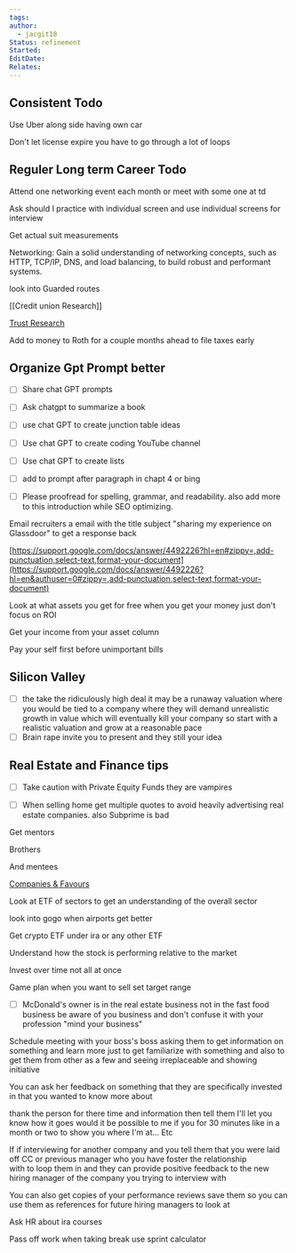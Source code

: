 ```yaml
---
tags: 
author:
  - jacgit18
Status: refinement
Started: 
EditDate: 
Relates:
---
```






## Consistent Todo

Use Uber along side having own car

Don't let license expire you have to go through a lot of loops

## Reguler Long term Career Todo

Attend one networking event each month or meet with some one at td

Ask should I practice with individual screen and use individual screens for interview

Get actual suit measurements

Networking: Gain a solid understanding of networking concepts, such as HTTP, TCP/IP, DNS, and load balancing, to build robust and performant systems.

look into Guarded routes



[[Credit union Research]]


[Trust Research](https://www.ssa.gov/news/press/factsheets/WhatAreTheTrust.htm)



Add to money to Roth for a couple months ahead to file taxes early

## Organize Gpt Prompt better
- [ ] Share chat GPT prompts
- [ ] Ask chatgpt to summarize a book  
- [ ] use chat GPT to create junction table ideas
- [ ] Use chat GPT to create coding YouTube channel
- [ ] Use chat GPT to create lists
- [ ] add to prompt after paragraph in chapt 4 or bing
- [ ] Please proofread for spelling, grammar, and readability. also add more to this introduction while SEO optimizing.


Email recruiters a email with the title subject "sharing my experience on Glassdoor" to get a response back


[https://support.google.com/docs/answer/4492226?hl=en#zippy=,add-punctuation,select-text,format-your-document](https://support.google.com/docs/answer/4492226?hl=en&authuser=0#zippy=,add-punctuation,select-text,format-your-document)  

Look at what assets you get for free when you get your money just don't focus on ROI


Get your income from your asset column  

Pay your self first before unimportant bills  


## Silicon Valley  
- [ ] the take the ridiculously high deal it may be a runaway valuation where you would be tied to a company where they will demand unrealistic growth in value which will eventually kill your company so start with a realistic valuation and grow at a reasonable pace  
- [ ] Brain rape invite you to present and they still your idea  

## Real Estate and Finance tips  
- [ ] Take caution with Private Equity Funds they are vampires  
- [ ] When selling home get multiple quotes to avoid heavily advertising real estate companies. also Subprime is bad  


Get mentors  
  
Brothers  
  
And mentees

[Companies & Favours](Companies%20&%20Favours.md)

Look at ETF of sectors to get an understanding of the overall sector  
  
look into gogo when airports get better  
  
Get crypto ETF under ira or any other ETF

Understand how the stock is performing relative to the market  
  
Invest over time not all at once  


Game plan when you want to sell set target range


- [ ] McDonald's owner is in the real estate business not in the fast food business be aware of you business and don't confuse it with your profession "mind your business"  




Schedule meeting with your boss's boss asking them to get information on something and learn more just to get familiarize with something and also to get them from other as a few and seeing irreplaceable and showing initiative  

You can ask her feedback on something that they are specifically invested in that you wanted to know more about  

thank the person for there time and information then tell them I'll let you know how it goes would it be possible to me if you for 30 minutes like in a month or two to show you where I'm at... Etc  

If if interviewing for another company and you tell them that you were laid off CC or previous manager who you have foster the relationship with to loop them in and they can provide positive feedback to the new hiring manager of the company you trying to interview with   

You can also get copies of your performance reviews save them so you can use them as references for future hiring managers to look at

Ask HR about ira courses

Pass off work when taking break use sprint calculator  




